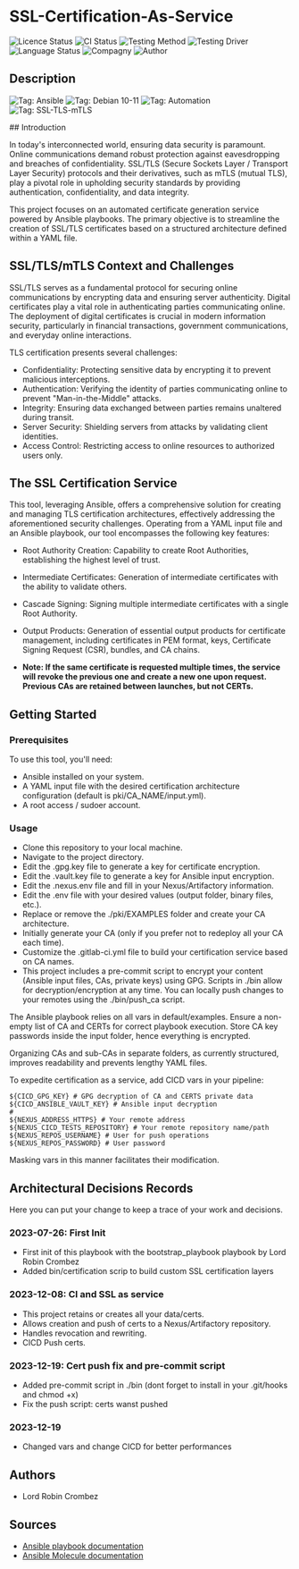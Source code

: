 # SSL-Certification-As-Service

![Licence Status](https://img.shields.io/badge/licence-MIT-brightgreen)
![CI Status](https://img.shields.io/badge/CI-success-brightgreen)
![Testing Method](https://img.shields.io/badge/Testing%20Method-Ansible%20Molecule-blueviolet)
![Testing Driver](https://img.shields.io/badge/Testing%20Driver-docker-blueviolet)
![Language Status](https://img.shields.io/badge/language-Ansible-red)
![Compagny](https://img.shields.io/badge/Compagny-Labo--CBZ-blue)
![Author](https://img.shields.io/badge/Author-Lord%20Robin%20Cbz-blue)

## Description

![Tag: Ansible](https://img.shields.io/badge/Tech-Ansible-orange)
![Tag: Debian 10-11](https://img.shields.io/badge/Tech-Debian%2010--11-orange)
![Tag: Automation](https://img.shields.io/badge/Tech-Automation-orange)
![Tag: SSL-TLS-mTLS](https://img.shields.io/badge/Tech-SSL--TLS--mTLS-orange)

## Introduction

In today's interconnected world, ensuring data security is paramount. Online communications demand robust protection against eavesdropping and breaches of confidentiality. SSL/TLS (Secure Sockets Layer / Transport Layer Security) protocols and their derivatives, such as mTLS (mutual TLS), play a pivotal role in upholding security standards by providing authentication, confidentiality, and data integrity.

This project focuses on an automated certificate generation service powered by Ansible playbooks. The primary objective is to streamline the creation of SSL/TLS certificates based on a structured architecture defined within a YAML file.

## SSL/TLS/mTLS Context and Challenges

SSL/TLS serves as a fundamental protocol for securing online communications by encrypting data and ensuring server authenticity. Digital certificates play a vital role in authenticating parties communicating online. The deployment of digital certificates is crucial in modern information security, particularly in financial transactions, government communications, and everyday online interactions.

TLS certification presents several challenges:

* Confidentiality: Protecting sensitive data by encrypting it to prevent malicious interceptions.
* Authentication: Verifying the identity of parties communicating online to prevent "Man-in-the-Middle" attacks.
* Integrity: Ensuring data exchanged between parties remains unaltered during transit.
* Server Security: Shielding servers from attacks by validating client identities.
* Access Control: Restricting access to online resources to authorized users only.

## The SSL Certification Service

This tool, leveraging Ansible, offers a comprehensive solution for creating and managing TLS certification architectures, effectively addressing the aforementioned security challenges. Operating from a YAML input file and an Ansible playbook, our tool encompasses the following key features:

* Root Authority Creation: Capability to create Root Authorities, establishing the highest level of trust.
* Intermediate Certificates: Generation of intermediate certificates with the ability to validate others.
* Cascade Signing: Signing multiple intermediate certificates with a single Root Authority.
* Output Products: Generation of essential output products for certificate management, including certificates in PEM format, keys, Certificate Signing Request (CSR), bundles, and CA chains.

* **Note: If the same certificate is requested multiple times, the service will revoke the previous one and create a new one upon request. Previous CAs are retained between launches, but not CERTs.**

## Getting Started

### Prerequisites

To use this tool, you'll need:

- Ansible installed on your system.
- A YAML input file with the desired certification architecture configuration (default is pki/CA_NAME/input.yml).
- A root access / sudoer account.

### Usage

* Clone this repository to your local machine.
* Navigate to the project directory.
* Edit the .gpg.key file to generate a key for certificate encryption.
* Edit the .vault.key file to generate a key for Ansible input encryption.
* Edit the .nexus.env file and fill in your Nexus/Artifactory information.
* Edit the .env file with your desired values (output folder, binary files, etc.).
* Replace or remove the ./pki/EXAMPLES folder and create your CA architecture.
* Initially generate your CA (only if you prefer not to redeploy all your CA each time).
* Customize the .gitlab-ci.yml file to build your certification service based on CA names.
* This project includes a pre-commit script to encrypt your content (Ansible input files, CAs, private keys) using GPG. Scripts in ./bin allow for decryption/encryption at any time. You can locally push changes to your remotes using the ./bin/push_ca script.

The Ansible playbook relies on all vars in default/examples. Ensure a non-empty list of CA and CERTs for correct playbook execution. Store CA key passwords inside the input folder, hence everything is encrypted.

Organizing CAs and sub-CAs in separate folders, as currently structured, improves readability and prevents lengthy YAML files.

To expedite certification as a service, add CICD vars in your pipeline:

```SHELL
${CICD_GPG_KEY} # GPG decryption of CA and CERTS private data
${CICD_ANSIBLE_VAULT_KEY} # Ansible input decryption
#
${NEXUS_ADDRESS_HTTPS} # Your remote address
${NEXUS_CICD_TESTS_REPOSITORY} # Your remote repository name/path
${NEXUS_REPOS_USERNAME} # User for push operations
${NEXUS_REPOS_PASSWORD} # User password
```

Masking vars in this manner facilitates their modification.

## Architectural Decisions Records

Here you can put your change to keep a trace of your work and decisions.

### 2023-07-26: First Init

* First init of this playbook with the bootstrap_playbook playbook by Lord Robin Crombez
* Added bin/certification scrip to build custom SSL certification layers

### 2023-12-08: CI and SSL as service

* This project retains or creates all your data/certs.
* Allows creation and push of certs to a Nexus/Artifactory repository.
* Handles revocation and rewriting.
* CICD Push certs.

### 2023-12-19: Cert push fix and pre-commit script

* Added pre-commit script in ./bin (dont forget to install in your .git/hooks and chmod +x)
* Fix the push script: certs wanst pushed

### 2023-12-19

* Changed vars and change CICD for better performances

## Authors

* Lord Robin Crombez

## Sources

* [Ansible playbook documentation](https://docs.ansible.com/ansible/latest/playbook_guide/playbooks_reuse_playbooks.html)
* [Ansible Molecule documentation](https://molecule.readthedocs.io/)
